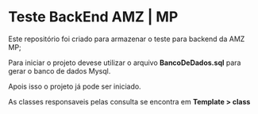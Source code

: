 # Teste BackEnd AMZ | MP
Este repositório foi criado para armazenar o teste para backend da AMZ MP;

Para iniciar o projeto devese utilizar o arquivo **BancoDeDados.sql** para gerar o banco de dados Mysql.

Apois isso o projeto já pode ser iniciado.

As classes responsaveis pelas consulta se encontra em **Template > class**
